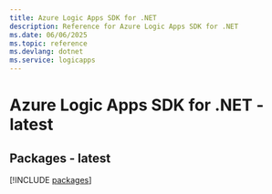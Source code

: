 ```yaml
---
title: Azure Logic Apps SDK for .NET
description: Reference for Azure Logic Apps SDK for .NET
ms.date: 06/06/2025
ms.topic: reference
ms.devlang: dotnet
ms.service: logicapps
---
```

# Azure Logic Apps SDK for .NET - latest
## Packages - latest
[!INCLUDE [packages](logic-apps-index.md)]